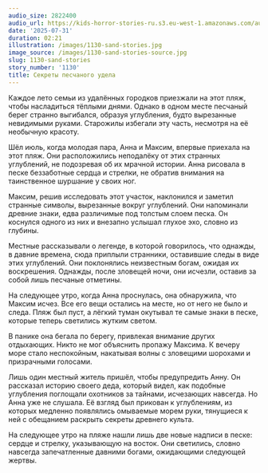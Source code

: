 ```yaml
---
audio_size: 2822400
audio_url: https://kids-horror-stories-ru.s3.eu-west-1.amazonaws.com/audio/1130-sand-stories.mp3
date: '2025-07-31'
duration: 02:21
illustration: /images/1130-sand-stories.jpg
image_source: /images/1130-sand-stories-source.jpg
slug: 1130-sand-stories
story_number: '1130'
title: Секреты песчаного удела
---
```


Каждое лето семьи из удалённых городков приезжали на этот пляж, чтобы насладиться тёплыми днями. Однако в одном месте песчаный берег странно выгибался, образуя углубления, будто вырезанные невидимыми руками. Старожилы избегали эту часть, несмотря на её необычную красоту.

Шёл июль, когда молодая пара, Анна и Максим, впервые приехала на этот пляж. Они расположились неподалёку от этих странных углублений, не подозревая об их мрачной истории. Анна рисовала в песке беззаботные сердца и стрелки, не обратив внимания на таинственное шуршание у своих ног.

Максим, решив исследовать этот участок, наклонился и заметил странные символы, вырезанные вокруг углублений. Они напоминали древние знаки, едва различимые под толстым слоем песка. Он коснулся одного из них и внезапно услышал глухое эхо, словно из глубины.

Местные рассказывали о легенде, в которой говорилось, что однажды, в давние времена, сюда приплыли странники, оставившие следы в виде этих углублений. Они поклонялись неизвестным богам, ожидая их воскрешения. Однажды, после зловещей ночи, они исчезли, оставив за собой лишь песчаные отметины.

На следующее утро, когда Анна проснулась, она обнаружила, что Максим исчез. Все его вещи остались на месте, но от него не было и следа. Пляж был пуст, а лёгкий туман окутывал те самые знаки в песке, которые теперь светились жутким светом.

В панике она бегала по берегу, привлекая внимание других отдыхающих. Никто не мог объяснить пропажу Максима. К вечеру море стало неспокойным, накатывая волны с зловещими шорохами и призрачными голосами.

Лишь один местный житель пришёл, чтобы предупредить Анну. Он рассказал историю своего деда, который видел, как подобные углубления поглощали охотников за тайнами, исчезающих навсегда. Но Анна уже не слушала. Её взгляд был прикован к углублениям, из которых медленно появлялись омываемые морем руки, тянущиеся к ней с обещанием раскрыть секреты древнего культа.

На следующее утро на пляже нашли лишь две новые надписи в песке: сердце и стрелку, указывающую на восток. Они светились, словно навсегда запечатленные давними богами, ожидающими следующей жертвы.